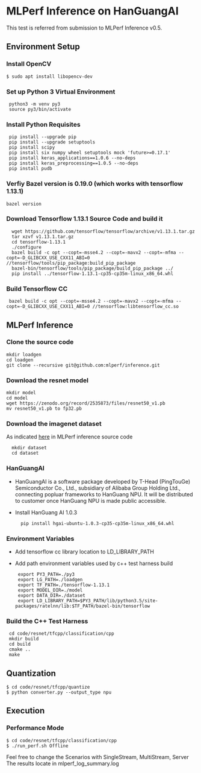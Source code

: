 # MLPerf Inference on HanGuangAI 
This test is referred from submission to MLPerf Inference v0.5. 

## Environment Setup

### Install OpenCV
   ```shell
   $ sudo apt install libopencv-dev
```   
### Set up Python 3 Virtual Environment

   ```shell
    python3 -m venv py3
    source py3/bin/activate
   ```
   
### Install Python Requisites

   ```shell
    pip install --upgrade pip
    pip install --upgrade setuptools
    pip install scipy
    pip install six numpy wheel setuptools mock 'future>=0.17.1'
    pip install keras_applications==1.0.6 --no-deps
    pip install keras_preprocessing==1.0.5 --no-deps
    pip install pudb  
   ```

### Verfiy Bazel version is 0.19.0 (which works with tensorflow 1.13.1)

   ```shell
   bazel version
   ```

### Download Tensorflow 1.13.1 Source Code and build it
 ```shell
   wget https://github.com/tensorflow/tensorflow/archive/v1.13.1.tar.gz
   tar xzvf v1.13.1.tar.gz
   cd tensorflow-1.13.1
   ./configure
   bazel build -c opt --copt=-msse4.2 --copt=-mavx2 --copt=-mfma --copt=-D_GLIBCXX_USE_CXX11_ABI=0 //tensorflow/tools/pip_package:build_pip_package
   bazel-bin/tensorflow/tools/pip_package/build_pip_package ../
   pip install ../tensorflow-1.13.1-cp35-cp35m-linux_x86_64.whl
   ```

### Build Tensorflow CC

   ```shell
    bazel build -c opt --copt=-msse4.2 --copt=-mavx2 --copt=-mfma --copt=-D_GLIBCXX_USE_CXX11_ABI=0 //tensorflow:libtensorflow_cc.so
   ```

## MLPerf Inference

### Clone the source code

   ```shell
   mkdir loadgen
   cd loadgen
   git clone --recursive git@github.com:mlperf/inference.git 
   ```
### Download the resnet model
  ```
  mkdir model
  cd model
  wget https://zenodo.org/record/2535873/files/resnet50_v1.pb
  mv resnet50_v1.pb to fp32.pb
  ```
### Download the imagenet dataset

As indicated [here](https://github.com/mlperf/inference/tree/master/v0.5/classification_and_detection#datasets) in MLPerf inference source code 
```
  mkdir dataset
  cd dataset
```
### HanGuangAI

* HanGuangAI is a software package developed by T-Head (PingTouGe) Semiconductor Co., Ltd., subsidiary of Alibaba Group Holding Ltd., connecting popluar frameworks to HanGuang NPU. It will be distributed to customer once HanGuang NPU is made public accessible. 
* Install HanGuang AI 1.0.3
  
  ```shell
    pip install hgai-ubuntu-1.0.3-cp35-cp35m-linux_x86_64.whl
  ```

### Environment Variables
* Add tensorflow cc library location to LD_LIBRARY_PATH
* Add path environment variables used by c++ test harness build

   ```shell
    export PY3_PATH=./py3
    export LG_PATH=./loadgen
    export TF_PATH=./tensorflow-1.13.1
    export MODEL_DIR=./model
    export DATA_DIR=./dataset
    export LD_LIBRARY_PATH=$PY3_PATH/lib/python3.5/site-packages/ratelnn/lib:$TF_PATH/bazel-bin/tensorflow
   ```

### Build the C++ Test Harness

   ```shell
    cd code/resnet/tfcpp/classification/cpp
    mkdir build
    cd build
    cmake ..
    make
   ```

## Quantization

   ```shell
   $ cd code/resnet/tfcpp/quantize
   $ python converter.py --output_type npu
   ```

## Execution
   
### Performance Mode

   ```shell
   $ cd code/resnet/tfcpp/classification/cpp
   $ ./run_perf.sh Offline
   ```

Feel free to change the Scenarios with SingleStream, MultiStream, Server
The results locate in mlperf_log_summary.log
